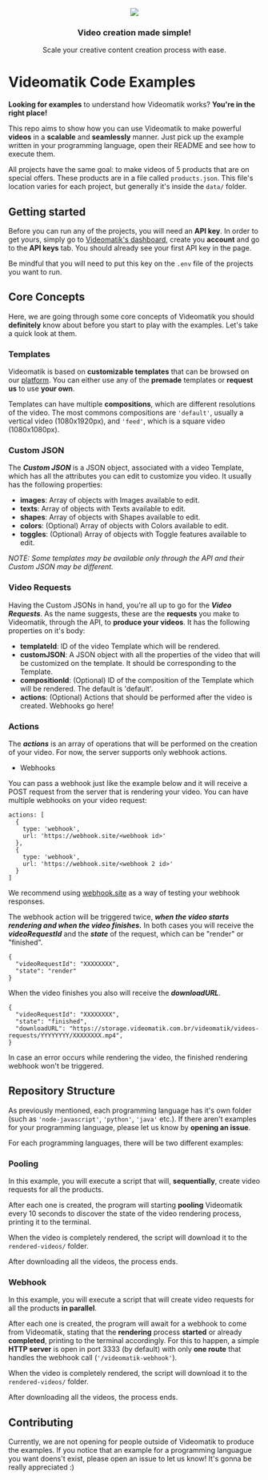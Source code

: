 <p align="center"><img src="https://i.imgur.com/1Y8Gi0m.png" /></p>
<h3 align="center">Video creation made simple!</h3>
<p align="center">Scale your creative content creation process with ease.</p>

# Videomatik Code Examples

**Looking for examples** to understand how Videomatik works? **You're in the right place!**

This repo aims to show how you can use Videomatik to make powerful **videos** in a **scalable** and **seamlessly** manner. Just pick up the example written in your programming language, open their README and see how to execute them.

All projects have the same goal: to make videos of 5 products that are on special offers. These products are in a file called `products.json`. This file's location varies for each project, but generally it's inside the `data/` folder.

## Getting started

Before you can run any of the projects, you will need an **API key**. In order to get yours, simply go to [Videomatik's dashboard](https://dashboard.videomatik.com.br/), create you **account** and go to the **API keys** tab. You should already see your first API key in the page.

Be mindful that you will need to put this key on the `.env` file of the projects you want to run. 

## Core Concepts

Here, we are going through some core concepts of Videomatik you should **definitely** know about before you start to play with the examples. Let's take a quick look at them.

### Templates

Videomatik is based on **customizable templates** that can be browsed on our [platform](https://dashboard.videomatik.com.br/templates/?category=all&format=all). You can either use any of the **premade** templates or **request us** to use **your own**.

Templates can have multiple **compositions**, which are different resolutions of the video. The most commons compositions are `'default'`, usually a vertical video (1080x1920px), and `'feed'`, which is a square video (1080x1080px).

### Custom JSON

The ***Custom JSON*** is a JSON object, associated with a video Template, which has all the attributes you can edit to customize you video. It usually has the following properties:

  - **images**: Array of objects with Images available to edit.
  - **texts**: Array of objects with Texts available to edit.
  - **shapes**: Array of objects with Shapes available to edit.
  - **colors**: (Optional) Array of objects with Colors available to edit.
  - **toggles**: (Optional) Array of objects with Toggle features available to edit.

*NOTE: Some templates may be available only through the API and their Custom JSON may be different.*

### Video Requests

Having the Custom JSONs in hand, you're all up to go for the ***Video Requests***. As the name suggests, these are the **requests** you make to Videomatik, through the API, to **produce your videos**. It has the following properties on it's body:
  - **templateId**: ID of the video Template which will be rendered.
  - **customJSON**: A JSON object with all the properties of the video that will be customized on the template. It should be corresponding to the Template.
  - **compositionId**: (Optional) ID of the composition of the Template which will be rendered. The default is 'default'.
  - **actions**: (Optional) Actions that should be performed after the video is created. Webhooks go here!

### Actions

The ***actions*** is an array of operations that will be performed on the creation of your video. For now, the server supports only webhook actions.

- Webhooks

You can pass a webhook just like the example below and it will receive a POST request from the server that is rendering your video. You can have multiple webhooks on your video request:
```
actions: [
  {
    type: 'webhook',
    url: 'https://webhook.site/<webhook id>'
  },
  {
    type: 'webhook',
    url: 'https://webhook.site/<webhook 2 id>'
  }
]
```

We recommend using [webhook.site](https://webhook.site/) as a way of testing your webhook responses.

The webhook action will be triggered twice, ***when the video starts rendering and when the video finishes.*** In both cases you will receive the ***videoRequestId*** and the ***state*** of the request, which can be "render" or "finished".


```
{
  "videoRequestId": "XXXXXXXX",
  "state": "render"
}
```

When the video finishes you also will receive the ***downloadURL***.


```
{
  "videoRequestId": "XXXXXXXX",
  "state": "finished",
  "downloadURL": "https://storage.videomatik.com.br/videomatik/videos-requests/YYYYYYYY/XXXXXXXX.mp4",
}
```

In case an error occurs while rendering the video, the finished rendering webhook won't be triggered.

## Repository Structure

As previously mentioned, each programming language has it's own folder (such as `'node-javascript'`, `'python'`, `'java'` etc.). If there aren't examples for your programming language, please let us know by **opening an issue**.

For each programming languages, there will be two different examples:

### Pooling

In this example, you will execute a script that will, **sequentially**, create video requests for all the products. 

After each one is created, the program will starting **pooling** Videomatik every 10 seconds to discover the state of the video rendering process, printing it to the terminal.

When the video is completely rendered, the script will download it to the `rendered-videos/` folder.

After downloading all the videos, the process ends.

### Webhook

In this example, you will execute a script that will create video requests for all the products **in parallel**. 

After each one is created, the program will await for a webhook to come from Videomatik, stating that the **rendering** process **started** or already **completed**, printing to the terminal accordingly. For this to happen, a simple **HTTP server** is open in port 3333 (by default) with only **one route** that handles the webhook call (`'/videomatik-webhook'`).

When the video is completely rendered, the script will download it to the `rendered-videos/` folder.

After downloading all the videos, the process ends.

## Contributing

Currently, we are not opening for people outside of Videomatik to produce the examples. If you notice that an example for a programming languague you want doens't exist, please open an issue to let us know! It's gonna be really appreciated :)